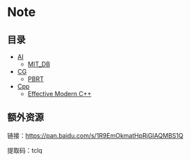 # Note

## 目录

- [AI](https://github.com/Ubpa/Note/tree/master/AI) 
  - [MIT_DB](https://github.com/Ubpa/Note/tree/master/AI/MIT_DB) 
- [CG](https://github.com/Ubpa/Note/tree/master/CG)
  - [PBRT](https://github.com/Ubpa/Note/tree/master/CG/PBRT) 
- [Cpp](https://github.com/Ubpa/Note/tree/master/Cpp) 
  - [Effective Modern C++](https://github.com/Ubpa/Note/tree/master/Cpp/EffectiveModernCpp) 

## 额外资源

链接：https://pan.baidu.com/s/1R9EmOkmatHpRjGIAQMBS1Q 

提取码：tclq 
